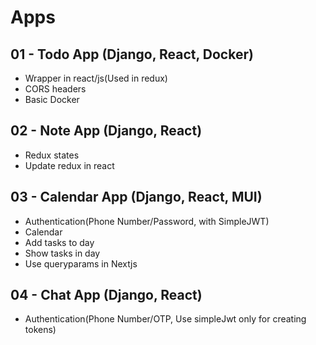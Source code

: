 # Apps
## 01 - Todo App (Django, React, Docker)
* Wrapper in react/js(Used in redux)
* CORS headers
* Basic Docker

## 02 - Note App (Django, React)
* Redux states
* Update redux in react

## 03 - Calendar App (Django, React, MUI)
* Authentication(Phone Number/Password, with SimpleJWT)
* Calendar
* Add tasks to day
* Show tasks in day
* Use queryparams in Nextjs

## 04 - Chat App (Django, React)
* Authentication(Phone Number/OTP, Use simpleJwt only for creating tokens)